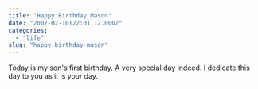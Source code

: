 ```yaml
---
title: "Happy Birthday Mason"
date: "2007-02-10T22:01:12.000Z"
categories: 
  - "life"
slug: "happy-birthday-mason"
---
```


Today is my son's first birthday. A very special day indeed. I dedicate this day to you as it is _your_ day.
